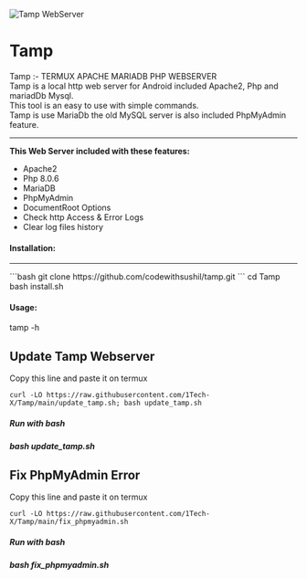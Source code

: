 <img src='20211112_055103.jpg' alt='Tamp WebServer'><br>
# Tamp
Tamp :- TERMUX APACHE MARIADB PHP WEBSERVER <br>
Tamp is a local http web server for Android included Apache2, Php and mariadDb Mysql.<br>
This tool is an easy to use with simple commands.<br>
Tamp is use MariaDb the old MySQL server is also included PhpMyAdmin feature.<br><hr>

<b> This Web Server included with these features:</b>
<ul>
  <li>Apache2</li>
  <li>Php 8.0.6</li>
  <li>MariaDB</li>
  <li>PhpMyAdmin</li>
  <li>DocumentRoot Options</li>
  <li>Check http Access & Error Logs</li>
  <li>Clear log files history</li>
 </ul>
 
 <h4>Installation:</h4><hr>
 ```bash
 git clone https://github.com/codewithsushil/tamp.git
 ```
 cd Tamp <br>
 bash install.sh<br>
 
 <h4>Usage:</h4>
 tamp -h 
 
 ## Update Tamp Webserver
Copy this line and paste it on termux
```
curl -LO https://raw.githubusercontent.com/1Tech-X/Tamp/main/update_tamp.sh; bash update_tamp.sh
```
<h5>Run with bash</h5>
<h5>bash update_tamp.sh</h5>

 ## Fix PhpMyAdmin Error
Copy this line and paste it on termux
```
curl -LO https://raw.githubusercontent.com/1Tech-X/Tamp/main/fix_phpmyadmin.sh
```
<h5>Run with bash</h5>
<h5>bash fix_phpmyadmin.sh</h5>
